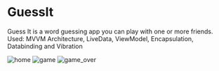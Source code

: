 # GuessIt
Guess It is a word guessing app you can play with one or more friends.
Used:
MVVM Architecture, LiveData, ViewModel, Encapsulation, Databinding and Vibration


![home](https://user-images.githubusercontent.com/86685007/144649622-54a911ef-a914-4b69-b55a-115bce176e57.png)
![game](https://user-images.githubusercontent.com/86685007/144649648-1ef02253-bde7-4637-8bf7-8c44c532605a.png)
![game_over](https://user-images.githubusercontent.com/86685007/144649662-a7242373-e69c-41bd-8839-5a67bfe3b5ef.png)
